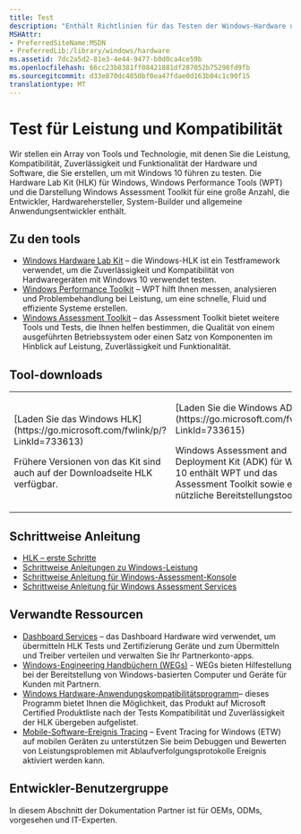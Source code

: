 ```yaml
---
title: Test
description: "Enthält Richtlinien für das Testen der Windows-Hardware und Software."
MSHAttr:
- PreferredSiteName:MSDN
- PreferredLib:/library/windows/hardware
ms.assetid: 7dc2a5d2-81e3-4e44-9477-b0d0ca4ce59b
ms.openlocfilehash: 66cc23b8381ff08421881df287052b75298fd9fb
ms.sourcegitcommit: d33e870dc4850bf0ea47fdae0d163b04c1c90f15
translationtype: MT
---
```

# <a name="test-for-performance-and-compatibility"></a>Test für Leistung und Kompatibilität


Wir stellen ein Array von Tools und Technologie, mit denen Sie die Leistung, Kompatibilität, Zuverlässigkeit und Funktionalität der Hardware und Software, die Sie erstellen, um mit Windows 10 führen zu testen. Die Hardware Lab Kit (HLK) für Windows, Windows Performance Tools (WPT) und die Darstellung Windows Assessment Toolkit für eine große Anzahl, die Entwickler, Hardwarehersteller, System-Builder und allgemeine Anwendungsentwickler enthält.

## <a name="about-the-tools"></a>Zu den tools


-   [Windows Hardware Lab Kit](https://msdn.microsoft.com/en-us/library/windows/hardware/dn930814(v=vs.85).aspx) – die Windows-HLK ist ein Testframework verwendet, um die Zuverlässigkeit und Kompatibilität von Hardwaregeräten mit Windows 10 verwendet testen.
-   [Windows Performance Toolkit](wpt/index.md) – WPT hilft Ihnen messen, analysieren und Problembehandlung bei Leistung, um eine schnelle, Fluid und effiziente Systeme erstellen.
-   [Windows Assessment Toolkit](assessments/index.md) – das Assessment Toolkit bietet weitere Tools und Tests, die Ihnen helfen bestimmen, die Qualität von einem ausgeführten Betriebssystem oder einen Satz von Komponenten im Hinblick auf Leistung, Zuverlässigkeit und Funktionalität.

## <a name="tool-downloads"></a>Tool-downloads


<table>
<colgroup>
<col width="50%" />
<col width="50%" />
</colgroup>
<tbody>
<tr class="odd">
<td><p>[Laden Sie das Windows HLK](https://go.microsoft.com/fwlink/p/?LinkId=733613)</p>
<p>Frühere Versionen von das Kit sind auch auf der Downloadseite HLK verfügbar.</p></td>
<td><p>[Laden Sie die Windows ADK](https://go.microsoft.com/fwlink/p/?LinkId=733615)</p>
<p>Windows Assessment and Deployment Kit (ADK) für Windows 10 enthält WPT und das Assessment Toolkit sowie einige nützliche Bereitstellungstools.</p></td>
</tr>
</tbody>
</table>

 

## <a name="step-by-step-guidance"></a>Schrittweise Anleitung

-   [HLK – erste Schritte](https://msdn.microsoft.com/en-us/library/windows/hardware/dn915002.aspx)
-   [Schrittweise Anleitungen zu Windows-Leistung](wpt/windows-performance-step-by-step-guides.md)
-   [Schrittweise Anleitung für Windows-Assessment-Konsole](assessments/windows-assessment-console-step-by-step-guide.md)
-   [Schrittweise Anleitung für Windows Assessment Services](assessments/windows-assessment-services-step-by-step-guide-was.md)


## <a name="related-resources"></a>Verwandte Ressourcen


-   [Dashboard Services](https://msdn.microsoft.com/library/windows/hardware/br230803.aspx) – das Dashboard Hardware wird verwendet, um übermitteln HLK Tests und Zertifizierung Geräte und zum Übermitteln und Treiber verteilen und verwalten Sie Ihr Partnerkonto-apps.
-   [Windows-Engineering Handbüchern (WEGs)](weg/index.md) - WEGs bieten Hilfestellung bei der Bereitstellung von Windows-basierten Computer und Geräte für Kunden mit Partnern.
-   [Windows Hardware-Anwendungskompatibilitätsprogramm](../design/compatibility/index.md)– dieses Programm bietet Ihnen die Möglichkeit, das Produkt auf Microsoft Certified Produktliste nach der Tests Kompatibilität und Zuverlässigkeit der HLK übergeben aufgelistet.
-   [Mobile-Software-Ereignis Tracing](mobile-tracing/index.md) – Event Tracing for Windows (ETW) auf mobilen Geräten zu unterstützen Sie beim Debuggen und Bewerten von Leistungsproblemen mit Ablaufverfolgungsprotokolle Ereignis aktiviert werden kann.

## <a name="developer-audience"></a>Entwickler-Benutzergruppe


In diesem Abschnitt der Dokumentation Partner ist für OEMs, ODMs, vorgesehen und IT-Experten.
